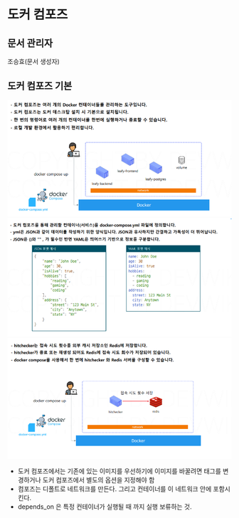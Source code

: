 # 도커 컴포즈

## 문서 관리자

조승효(문서 생성자)

## 도커 컴포즈 기본

![](./img/도커컴포즈.png)
![](./img/yaml.png)
![](./img/hitchecker.png)

- 도커 컴포즈에서는 기존에 있는 이미지를 우선하기에 이미지를 바꿀려면 태그를 변경하거나 도커 컴포즈에서 별도의 옵션을 지정해야 함
- 컴포즈는 디폴트로 네트워크를 만든다. 그리고 컨테이너를 이 네트워크 안에 포함시킨다.
- depends_on 은 특정 컨테이너가 실행될 때 까지 실행 보류하는 것.
